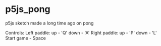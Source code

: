 # p5js_pong
p5js sketch made a long time ago on pong

Controls:
  Left paddle:
    up - 'Q'
    down - 'A'
  Right paddle:
    up - 'P'
    down - 'L'
  Start game - Space
